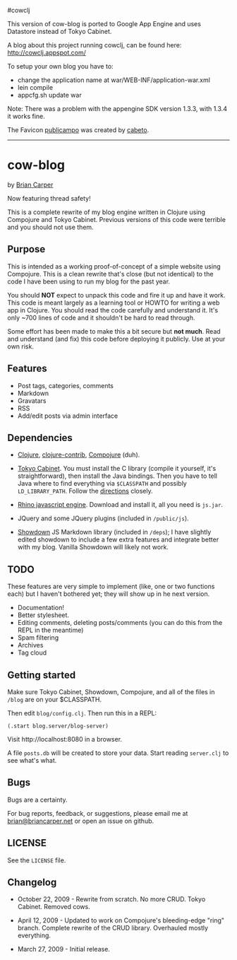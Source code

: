 #cowclj

This version of cow-blog is ported to Google App Engine and uses Datastore instead of Tokyo Cabinet.

A blog about this project running cowclj, can be found here: http://cowclj.appspot.com/

To setup your own blog you have to:
- change the application name at war/WEB-INF/application-war.xml
- lein compile
- appcfg.sh update war

Note: There was a problem with the appengine SDK version 1.3.3, with 1.3.4 it works fine.

The Favicon [publicampo](http://www.favicon.cc/?action=icon&file_id=203081) was created by [cabeto](http://www.favicon.cc/?action=icon_list&user_id=53847).

----


# cow-blog
by [Brian Carper](http://briancarper.net/)

Now featuring thread safety!

This is a complete rewrite of my blog engine written in Clojure using Compojure and Tokyo Cabinet.  Previous versions of this code were terrible and you should not use them.

## Purpose

This is intended as a working proof-of-concept of a simple website using Compojure.  This is a clean rewrite that's close (but not identical) to the code I have been using to run my blog for the past year.

You should **NOT** expect to unpack this code and fire it up and have it work.  This code is meant largely as a learning tool or HOWTO for writing a web app in Clojure.  You should read the code carefully and understand it.  It's only ~700 lines of code and it shouldn't be hard to read through.

Some effort has been made to make this a bit secure but **not much**.  Read and understand (and fix) this code before deploying it publicly.  Use at your own risk.

## Features

* Post tags, categories, comments
* Markdown
* Gravatars
* RSS
* Add/edit posts via admin interface

## Dependencies

* [Clojure](http://github.com/richhickey/clojure), [clojure-contrib](http://github.com/richhickey/clojure-contrib), [Compojure](http://github.com/weavejester/compojure) (duh).

* [Tokyo Cabinet](http://1978th.net/tokyocabinet/).  You must install the C library (compile it yourself, it's straightforward), then install the Java bindings.  Then you have to tell Java where to find everything via `$CLASSPATH` and possibly `LD_LIBRARY_PATH`.  Follow the [directions](http://1978th.net/tokyocabinet/javadoc/) closely.

* [Rhino javascript engine](http://www.mozilla.org/rhino/).  Download and install it, all you need is `js.jar`.

* JQuery and some JQuery plugins (included in `/public/js`).

* [Showdown](http://attacklab.net/showdown/) JS Markdown library (included in `/deps`); I have slightly edited showdown to include a few extra features and integrate better with my blog.  Vanilla Showdown will likely not work.

## TODO

These features are very simple to implement (like, one or two functions each) but I haven't bothered yet; they will show up in he next version.

* Documentation!
* Better stylesheet.
* Editing comments, deleting posts/comments (you can do this from the REPL in the meantime)
* Spam filtering
* Archives
* Tag cloud

## Getting started

Make sure Tokyo Cabinet, Showdown, Compojure, and all of the files in `/blog` are on your $CLASSPATH.

Then edit `blog/config.clj`.  Then run this in a REPL:

    (.start blog.server/blog-server)

Visit http://localhost:8080 in a browser.
    
A file `posts.db` will be created to store your data.  Start reading `server.clj` to see what's what.

## Bugs

Bugs are a certainty.

For bug reports, feedback, or suggestions, please email me at brian@briancarper.net or open an issue on github.

## LICENSE

See the `LICENSE` file.

## Changelog

* October 22, 2009 - Rewrite from scratch.  No more CRUD.  Tokyo Cabinet.  Removed cows.

* April 12, 2009 - Updated to work on Compojure's bleeding-edge "ring" branch.  Complete rewrite of the CRUD library.  Overhauled mostly everything.

* March 27, 2009 - Initial release.

